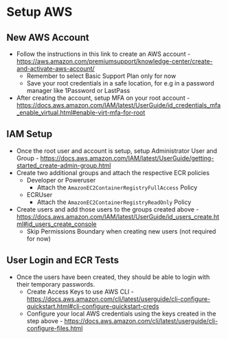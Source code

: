 # Setup AWS

## New AWS Account

- Follow the instructions in this link to create an AWS account - https://aws.amazon.com/premiumsupport/knowledge-center/create-and-activate-aws-account/
  - Remember to select Basic Support Plan only for now
  - Save your root credentials in a safe location, for e.g in a password manager like 1Password or LastPass
- After creating the account, setup MFA on your root account - https://docs.aws.amazon.com/IAM/latest/UserGuide/id_credentials_mfa_enable_virtual.html#enable-virt-mfa-for-root

## IAM Setup

- Once the root user and account is setup, setup Administrator User and Group - https://docs.aws.amazon.com/IAM/latest/UserGuide/getting-started_create-admin-group.html
- Create two additional groups and attach the respective ECR policies
  - Developer or Poweruser
    - Attach the `AmazonEC2ContainerRegistryFullAccess` Policy
  - ECRUser
    - Attach the `AmazonEC2ContainerRegistryReadOnly` Policy
- Create users and add those users to the groups created above - https://docs.aws.amazon.com/IAM/latest/UserGuide/id_users_create.html#id_users_create_console
  - Skip Permissions Boundary when creating new users (not required for now)

## User Login and ECR Tests

- Once the users have been created, they should be able to login with their temporary passwords.
  - Create Access Keys to use AWS CLI - https://docs.aws.amazon.com/cli/latest/userguide/cli-configure-quickstart.html#cli-configure-quickstart-creds
  - Configure your local AWS credentials using the keys created in the step above - https://docs.aws.amazon.com/cli/latest/userguide/cli-configure-files.html
